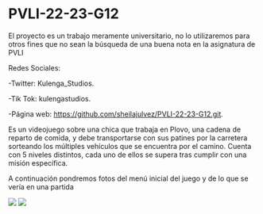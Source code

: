 # PVLI-22-23-G12
El proyecto es un trabajo meramente universitario, 
no lo utilizaremos para otros fines que no sean 
la búsqueda de una buena nota en la asignatura de PVLI

Redes Sociales:

-Twitter: Kulenga_Studios.

-Tik Tok: kulengastudios.

-Página web: https://github.com/sheilajulvez/PVLI-22-23-G12.git.

Es un videojuego sobre una chica que trabaja en Plovo, una cadena de reparto de comida, y debe transportarse con sus patines por la carretera sorteando los múltiples vehículos que se encuentra por el camino.
Cuenta con 5 niveles distintos, cada uno de ellos se supera tras cumplir con una misión específica.

A continuación pondremos fotos del menú inicial del juego y de lo que se vería en una partida


<image src="/images/plobo.png">
  
  
  
  
  
  
  
  
  
  
  


<image src="/images/boom.png">
 
